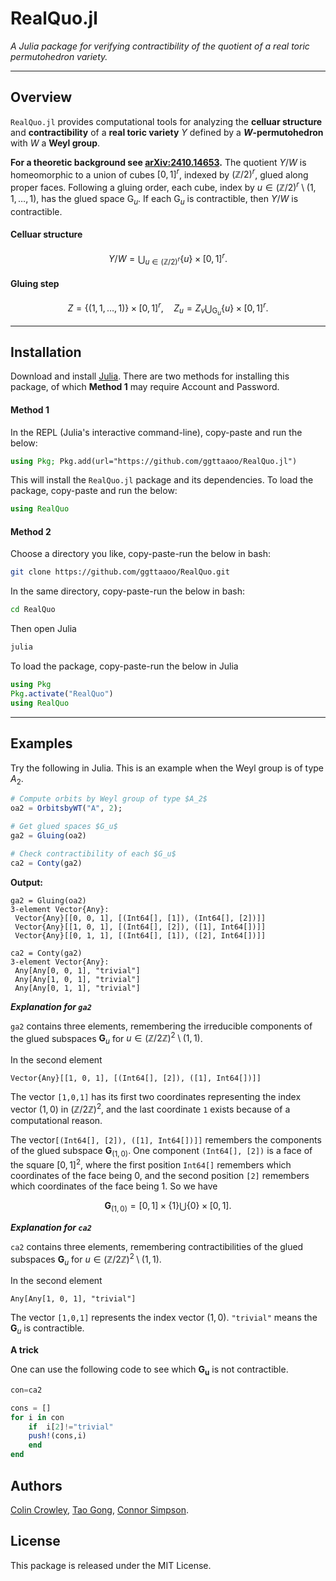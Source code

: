 # RealQuo.jl

*A Julia package for verifying contractibility of the quotient of a real toric permutohedron variety.*

---

##  Overview

`RealQuo.jl` provides computational tools for analyzing the **celluar structure** and **contractibility** of a **real toric variety** $Y$ defined by a **$W$-permutohedron** with $W$ a **Weyl group**.  

**For a theoretic background see [arXiv:2410.14653](https://arxiv.org/abs/2410.14653).** The quotient $Y/W$ is homeomorphic to a union of cubes $[0,1]^r$, indexed by $(\mathbb{Z}/2)^r$, glued along proper faces. Following a gluing order, each cube, index by $u\in(\mathbb{Z}/2)^r\setminus (1,1,\ldots,1)$, has the glued space $\mathrm{G}_u$. If each $\mathrm{G}_u$ is contractible, then $Y/W$ is contractible.

#### Celluar structure
```math
Y/W=\bigcup_{u\in (\mathbb{Z}/2)^r}\{u\}\times [0,1]^r.
```

#### Gluing step
```math
Z=\{(1,1,\ldots,1)\}\times [0,1]^r, \quad Z_u=Z_{v}\bigcup_{\mathrm{G}_u}\{u\}\times [0,1]^r.
```


---

## Installation
Download and install [Julia](https://julialang.org/downloads/). There are two methods for installing this package, of which **Method 1** may require Account and Password.

#### Method 1
 In the REPL (Julia's interactive command-line), copy-paste and run the below:

```julia
using Pkg; Pkg.add(url="https://github.com/ggttaaoo/RealQuo.jl")
```

This will install the `RealQuo.jl` package and its dependencies. To load the package, copy-paste and run the below:

```julia
using RealQuo
```

#### Method 2
Choose a directory you like, copy-paste-run the below in bash:
```bash
git clone https://github.com/ggttaaoo/RealQuo.git
```

In the same directory, copy-paste-run the below in bash:
```bash
cd RealQuo
```
Then open Julia
```bash
julia
```
To load the package, copy-paste-run the below in Julia
```julia
using Pkg
Pkg.activate("RealQuo")
using RealQuo
```

---

## Examples

Try the following in Julia. This is an example when the Weyl group is of type $A_2$.
```julia
# Compute orbits by Weyl group of type $A_2$
oa2 = OrbitsbyWT("A", 2);

# Get glued spaces $G_u$
ga2 = Gluing(oa2)

# Check contractibility of each $G_u$
ca2 = Conty(ga2)
```

**Output:**

```
ga2 = Gluing(oa2)
3-element Vector{Any}:
 Vector{Any}[[0, 0, 1], [(Int64[], [1]), (Int64[], [2])]]
 Vector{Any}[[1, 0, 1], [(Int64[], [2]), ([1], Int64[])]]
 Vector{Any}[[0, 1, 1], [(Int64[], [1]), ([2], Int64[])]]

ca2 = Conty(ga2)
3-element Vector{Any}:
 Any[Any[0, 0, 1], "trivial"]
 Any[Any[1, 0, 1], "trivial"]
 Any[Any[0, 1, 1], "trivial"]
```

***Explanation for `ga2`***

`ga2` contains three elements, remembering the irreducible components of the glued subspaces $\mathbf{G}_u$ for $u\in(\mathbb{Z}/2\mathbb{Z})^2\setminus (1,1)$. 

In the second element 
```
Vector{Any}[[1, 0, 1], [(Int64[], [2]), ([1], Int64[])]]
```
The vector `[1,0,1]` has its first two coordinates representing the index vector $(1,0)$ in $(\mathbb{Z}/2\mathbb{Z})^2$, and the last coordinate `1` exists because of a computational reason.

The vector`[(Int64[], [2]), ([1], Int64[])]]` remembers the components of the glued subspace $\mathbf{G}_{(1,0)}$. One component `(Int64[], [2])` is a face of the square $[0,1]^2$, where the first position `Int64[]` remembers which coordinates of the face being $0$, and the second position `[2]` remembers which coordinates of the face being $1$.
So we have
```math
\mathbf{G}_{(1,0)}=[0,1]\times \{1\}\bigcup \{0\}\times [0,1].
```

***Explanation for `ca2`***

`ca2` contains three elements, remembering contractibilities of the glued subspaces $\mathbf{G}_u$ for $u\in(\mathbb{Z}/2\mathbb{Z})^2\setminus (1,1)$. 

In the second element 
```
Any[Any[1, 0, 1], "trivial"]
```
The vector `[1,0,1]` represents the index vector $(1,0)$. `"trivial"` means the $\mathbf{G}_u$ is contractible.


**A trick**

One can use the following code to see which $\mathbf{G_u}$ is not contractible.

```julia
con=ca2

cons = []
for i in con 
    if  i[2]!="trivial"
    push!(cons,i)
    end
end
```





## Authors
[Colin Crowley](https://sites.google.com/view/colincrowley/home), 
[Tao Gong](https://ggttaaoo.github.io), 
[Connor Simpson](https://connorgs.net).

## License

This package is released under the MIT License.

